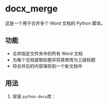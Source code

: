 # docx_merge

这是一个用于合并多个 Word 文档的 Python 脚本。

## 功能

- 合并指定文件夹中的所有 Word 文档
- 为每个文档提取标题并将其修改为三级标题
- 将合并后的内容保存到一个新文档中

## 用法

1. 安装 `python-docx`库：
